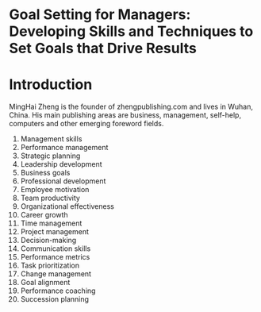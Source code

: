 # Goal Setting for Managers: Developing Skills and Techniques to Set Goals that Drive Results

# Introduction



MingHai Zheng is the founder of zhengpublishing.com and lives in Wuhan, China. His main publishing areas are business, management, self-help, computers and other emerging foreword fields.



1. Management skills
2. Performance management
3. Strategic planning
4. Leadership development
5. Business goals
6. Professional development
7. Employee motivation
8. Team productivity
9. Organizational effectiveness
10. Career growth
11. Time management
12. Project management
13. Decision-making
14. Communication skills
15. Performance metrics
16. Task prioritization
17. Change management
18. Goal alignment
19. Performance coaching
20. Succession planning

